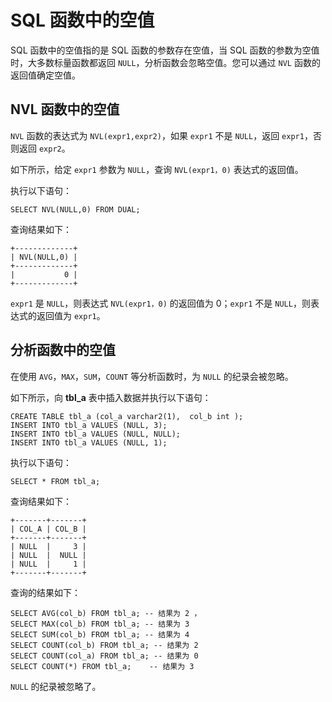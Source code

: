 SQL 函数中的空值 
===============================



SQL 函数中的空值指的是 SQL 函数的参数存在空值，当 SQL 函数的参数为空值时，大多数标量函数都返回 `NULL`，分析函数会忽略空值。您可以通过 `NVL` 函数的返回值确定空值。

NVL 函数中的空值 
----------------------

`NVL` 函数的表达式为 `NVL(expr1,expr2)`，如果 `expr1` 不是 `NULL`，返回 `expr1`，否则返回 `expr2`。

如下所示，给定 `expr1` 参数为 `NULL`，查询 `NVL(expr1，0)` 表达式的返回值。

执行以下语句：

    SELECT NVL(NULL,0) FROM DUAL;



查询结果如下：

    +-------------+
    | NVL(NULL,0) |
    +-------------+
    |           0 |
    +-------------+



`expr1` 是 `NULL`，则表达式 `NVL(expr1，0)` 的返回值为 0；`expr1` 不是 `NULL`，则表达式的返回值为 `expr1`。

分析函数中的空值 
--------------------

在使用 `AVG`，`MAX`，`SUM`，`COUNT` 等分析函数时，为 `NULL` 的纪录会被忽略。

如下所示，向 **tbl_a** 表中插入数据并执行以下语句：

    CREATE TABLE tbl_a (col_a varchar2(1),  col_b int );
    INSERT INTO tbl_a VALUES (NULL, 3);
    INSERT INTO tbl_a VALUES (NULL, NULL);
    INSERT INTO tbl_a VALUES (NULL, 1);



执行以下语句：

    SELECT * FROM tbl_a;



查询结果如下：

    +-------+-------+
    | COL_A | COL_B |
    +-------+-------+
    | NULL  |     3 |
    | NULL  |  NULL |
    | NULL  |     1 |
    +-------+-------+



查询的结果如下：

    SELECT AVG(col_b) FROM tbl_a; -- 结果为 2 ，
    SELECT MAX(col_b) FROM tbl_a; -- 结果为 3
    SELECT SUM(col_b) FROM tbl_a; -- 结果为 4
    SELECT COUNT(col_b) FROM tbl_a; -- 结果为 2 
    SELECT COUNT(col_a) FROM tbl_a; -- 结果为 0
    SELECT COUNT(*) FROM tbl_a;    -- 结果为 3



`NULL` 的纪录被忽略了。
